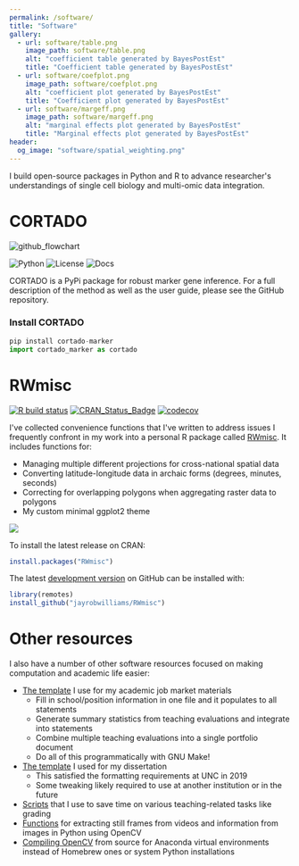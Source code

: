 ```yaml
---
permalink: /software/
title: "Software"
gallery:
  - url: software/table.png
    image_path: software/table.png
    alt: "coefficient table generated by BayesPostEst"
    title: "Coefficient table generated by BayesPostEst"
  - url: software/coefplot.png
    image_path: software/coefplot.png
    alt: "coefficient plot generated by BayesPostEst"
    title: "Coefficient plot generated by BayesPostEst"
  - url: software/margeff.png
    image_path: software/margeff.png
    alt: "marginal effects plot generated by BayesPostEst"
    title: "Marginal effects plot generated by BayesPostEst"
header:
  og_image: "software/spatial_weighting.png"
---
```


I build open-source packages in Python and R to advance researcher's understandings of single cell biology and multi-omic data integration.
# CORTADO

![github_flowchart](https://github.com/user-attachments/assets/8fec5bc5-fd99-47cb-a566-cbf1c69e1370)

![Python](https://img.shields.io/badge/Python-3.8+-3776AB?logo=python&logoColor=white) ![License](https://img.shields.io/badge/License-MIT-green) ![Docs](https://img.shields.io/badge/docs-passing-brightgreen) 

CORTADO is a PyPi package for robust marker gene inference. For a full description of the method as well as the user guide, please see the GitHub repository. 


### Install CORTADO
 
```python
pip install cortado-marker
import cortado_marker as cortado
```

# RWmisc

[![R build status](https://github.com/jayrobwilliams/RWmisc/workflows/R-CMD-check/badge.svg)](https://github.com/jayrobwilliams/RWmisc/actions)
[![CRAN_Status_Badge](https://www.r-pkg.org/badges/version/RWmisc)](https://CRAN.R-project.org/package=RWmisc)
[![codecov](https://codecov.io/gh/jayrobwilliams/RWmisc/branch/master/graph/badge.svg)](https://codecov.io/gh/jayrobwilliams/RWmisc)

I've collected convenience functions that I've written to address issues I frequently confront in my work into a personal R package called [RWmisc](https://CRAN.R-project.org/package=RWmisc). It includes functions for:

- Managing multiple different projections for cross-national spatial data
- Converting latitude-longitude data in archaic forms (degrees, minutes, seconds)
- Correcting for overlapping polygons when aggregating raster data to polygons
- My custom minimal ggplot2 theme

![](/images/software/spatial_weighting.png)

To install the latest release on CRAN:

```r
install.packages("RWmisc")
```

The latest [development version](https://github.com/jayrobwilliams/RWmisc) on GitHub can be installed with:

```r
library(remotes)
install_github("jayrobwilliams/RWmisc")
```

# Other resources

I also have a number of other software resources focused on making computation and academic life easier:

- [The template](https://github.com/jayrobwilliams/JobMarket) I use for my academic job market materials
    - Fill in school/position information in one file and it populates to all statements
    - Generate summary statistics from teaching evaluations and integrate into statements
    - Combine multiple teaching evaluations into a single portfolio document
    - Do all of this programmatically with GNU Make!
- [The template](https://github.com/jayrobwilliams/UNC-Dissertation-Template) I used for my dissertation
    - This satisfied the formatting requirements at UNC in 2019
    - Some tweaking likely required to use at another institution or in the future
- [Scripts](https://github.com/jayrobwilliams/Teaching) that I use to save time on various teaching-related tasks like grading
- [Functions](https://github.com/jayrobwilliams/ComputerVision) for extracting still frames from videos and information from images in Python using OpenCV
- [Compiling OpenCV](/files/html/OpenCV_Install.html) from source for Anaconda virtual environments instead of Homebrew ones or system Python installations
